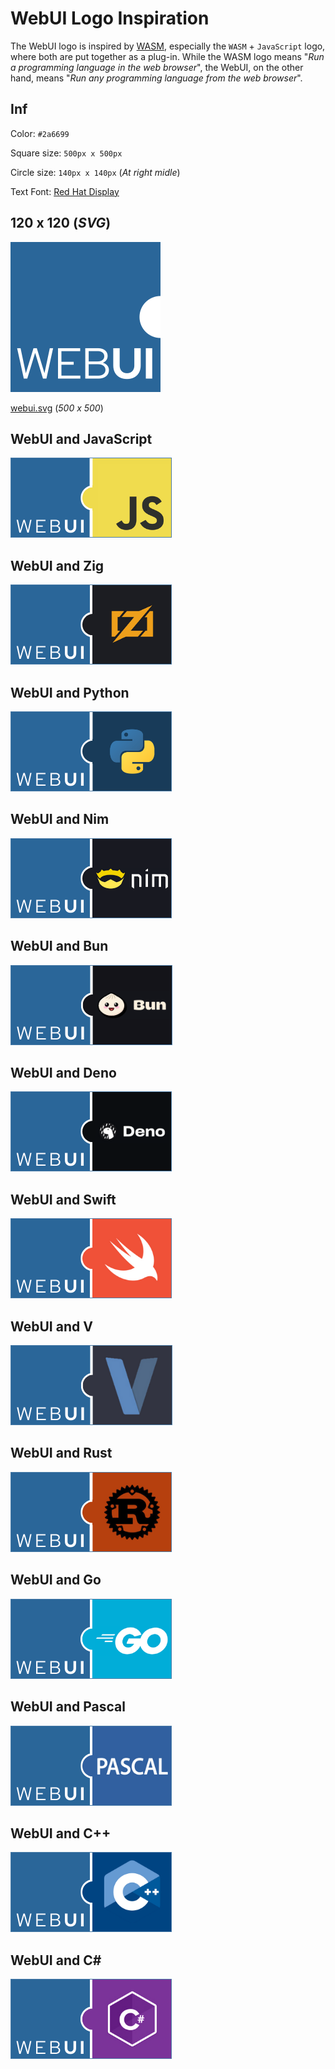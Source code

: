 # WebUI Logo Inspiration

The WebUI logo is inspired by [WASM](https://webassembly.org/), especially the `WASM` + `JavaScript` logo, where both are put together as a plug-in. While the WASM logo means "_Run a programming language in the web browser_", the WebUI, on the other hand, means "_Run any programming language from the web browser_".

## Inf

Color: `#2a6699`

Square size: `500px x 500px`

Circle size: `140px x 140px` (_At right midle_)

Text Font: [Red Hat Display ](https://fonts.google.com/specimen/Red+Hat+Display)

## 120 x 120 (_SVG_)

![Logo](webui_120.svg)

[webui.svg](webui.svg) (_500 x 500_)

## WebUI and JavaScript

![Logo](webui_javascript.png)

## WebUI and Zig

![Logo](webui_zig.png)

## WebUI and Python

![Logo](webui_python.png)

## WebUI and Nim

![Logo](webui_nim.png)

## WebUI and Bun

![Logo](webui_bun.png)

## WebUI and Deno

![Logo](webui_deno.png)

## WebUI and Swift

![Logo](webui_swift.png)

## WebUI and V

![Logo](webui_v.png)

## WebUI and Rust

![Logo](webui_rust.png)

## WebUI and Go

![Logo](webui_go.png)

## WebUI and Pascal

![Logo](webui_pascal.png)

## WebUI and C++

![Logo](webui_cpp.png)

## WebUI and C#

![Logo](webui_csharp.png)
